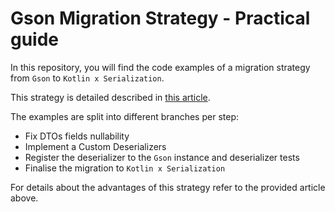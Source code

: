 # Gson Migration Strategy - Practical guide

In this repository, you will find the code examples of a migration strategy from `Gson` to `Kotlin x Serialization`.

This strategy is detailed described in [this article](https://dev.to/harrypulvirenti/gson-migration-made-easy-3b31).

The examples are split into different branches per step:

- Fix DTOs fields nullability
- Implement a Custom Deserializers
- Register the deserializer to the `Gson` instance and deserializer tests
- Finalise the migration to `Kotlin x Serialization`

For details about the advantages of this strategy refer to the provided article above.
